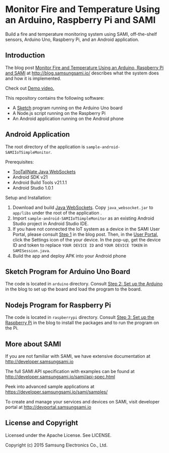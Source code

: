 # Monitor Fire and Temperature Using an Arduino, Raspberry Pi and SAMI

Build a fire and temperature monitoring system using SAMI, off-the-shelf sensors, Arduino Uno, Raspberry Pi, and an Android application. 

Introduction
-------------

The blog post [Monitor Fire and Temperature Using an Arduino, Raspberry Pi and SAMI](https://blog.samsungsami.io/development/iot/mobile/2015/08/27/monitor-fire-and-temperature-using-an-arduino-raspberry-pi-and-sami.html) at http://blog.samsungsami.io/ describes what the system does and how it is implemented.

Check out [Demo video.](https://blog.samsungsami.io/development/iot/mobile/2015/08/27/monitor-fire-and-temperature-using-an-arduino-raspberry-pi-and-sami.html#demo-video)

This repository contains the following software:

 - A [Sketch](https://www.arduino.cc/en/Guide/Environment#toc2) program running on the Arduino Uno board
 - A Node.js script running on the Raspberry Pi
 - An Android application running on the Android phone

Android Application
-------------

The root directory of the application is `sample-android-SAMIIoTSimpleMonitor`.

Prerequisites:

 * [TooTallNate Java WebSockets](https://github.com/TooTallNate/Java-WebSocket)
 * Android SDK v21
 * Android Build Tools v21.1.1
 * Android Studio 1.0.1

Setup and Installation:

 1. Download and build [Java WebSockets](https://github.com/TooTallNate/Java-WebSocket). Copy `java_websocket.jar` to `app/libs` under the root of the application .
 2. Import `sample-android-SAMIIoTSimpleMonitor` as an existing Android Studio project in Android Studio IDE.
 3. If you have not connected the IoT system as a device in the SAMI User Portal, please consult [Step 1](//link_to_blog#step-1-connect-a-device-in-the-sami-user-portal) in the blog post. Then, in the [User Portal](https://portal.samsungsami.io), click the Settings icon of the your device. In the pop-up, get the device ID and token to replace `YOUR DEVICE ID` and `YOUR DEVICE TOKEN` in `SAMISession.java`.
 4. Build the app and deploy APK into your Android phone

Sketch Program for Arduino Uno Board
-------------

The code is located in `arduino` directory. Consult [Step 2: Set up the Arduino](https://blog.samsungsami.io/development/iot/mobile/2015/08/27/monitor-fire-and-temperature-using-an-arduino-raspberry-pi-and-sami.html#step-2-set-up-the-arduino) in the blog to set up the board and load the program to the board.

Nodejs Program for Raspberry Pi
-------------

The code is located in `raspberrypi` directory. Consult [Step 3: Set up the Raspberry Pi](https://blog.samsungsami.io/development/iot/mobile/2015/08/27/monitor-fire-and-temperature-using-an-arduino-raspberry-pi-and-sami.html#step-3-set-up-the-raspberry-pi) in the blog to install the packages and to run the program on the Pi.

More about SAMI
---------------

If you are not familiar with SAMI, we have extensive documentation at http://developer.samsungsami.io

The full SAMI API specification with examples can be found at http://developer.samsungsami.io/sami/api-spec.html

Peek into advanced sample applications at https://developer.samsungsami.io/sami/samples/

To create and manage your services and devices on SAMI, visit developer portal at http://devportal.samsungsami.io

License and Copyright
---------------------

Licensed under the Apache License. See LICENSE.

Copyright (c) 2015 Samsung Electronics Co., Ltd.
